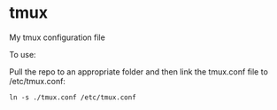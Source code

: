 tmux
====

My tmux configuration file

To use:

Pull the repo to an appropriate folder and then link the tmux.conf file to /etc/tmux.conf:

	ln -s ./tmux.conf /etc/tmux.conf


